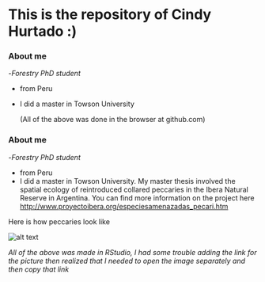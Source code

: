 # This is the repository of Cindy Hurtado :)

### About me
-*Forestry PhD student*
+ from Peru
+ I did a master in Towson University 
    
    (All of the above was done in the browser at github.com) 
    
### About me
-*Forestry PhD student*
+ from Peru
+ I did a master in Towson University. My master thesis involved the spatial ecology of reintroduced collared peccaries in the Ibera Natural Reserve in Argentina. You can find more information on the project here http://www.proyectoibera.org/especiesamenazadas_pecari.htm 

Here is how peccaries look like 

![alt text](http://cdn1.arkive.org/media/68/68F248A2-608E-4B2B-9F9F-C693F5E95D47/Presentation.Large/Collared-peccary-eating-cactus.jpg)

 *All of the above was made in RStudio, I had some trouble adding the link for the picture then realized that I needed to open the image separately and then copy that link*


